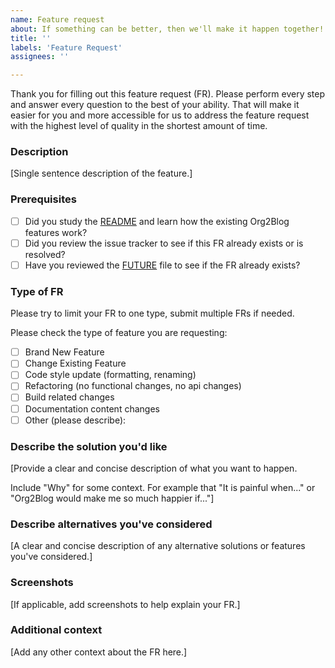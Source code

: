 ```yaml
---
name: Feature request
about: If something can be better, then we'll make it happen together!
title: ''
labels: 'Feature Request'
assignees: ''

---
```


Thank you for filling out this feature request (FR). Please perform every step and answer every question to the best of your ability. That will make it easier for you and more accessible for us to address the feature request with the highest level of quality in the shortest amount of time.

### Description

[Single sentence description of the feature.]

### Prerequisites

* [ ] Did you study the [README](https://github.com/org2blog/org2blog/blob/master/README.org) and learn how the existing Org2Blog features work?
* [ ] Did you review the issue tracker to see if this FR already
exists or is resolved?
* [ ] Have you reviewed the [FUTURE](https://github.com/org2blog/org2blog/blob/master/FUTURE.org) file to see if the FR already exists?

### Type of FR

Please try to limit your FR to one type, submit multiple FRs if needed.

Please check the type of feature you are requesting:
- [ ] Brand New Feature
- [ ] Change Existing Feature
- [ ] Code style update (formatting, renaming)
- [ ] Refactoring (no functional changes, no api changes)
- [ ] Build related changes
- [ ] Documentation content changes
- [ ] Other (please describe):

### Describe the solution you'd like

[Provide a clear and concise description of what you want to happen.

Include "Why" for some context. For example that "It is painful when..." or "Org2Blog would make me so much happier if..."]

### Describe alternatives you've considered

[A clear and concise description of any alternative solutions or features you've considered.]

### Screenshots

[If applicable, add screenshots to help explain your FR.]

### Additional context

[Add any other context about the FR here.]
